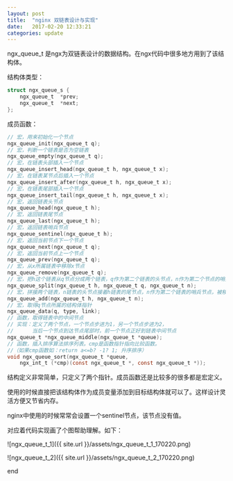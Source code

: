 ```yaml
---
layout: post
title:  "nginx 双链表设计与实现"
date:   2017-02-20 12:33:21
categories: update
---
```


ngx\_queue\_t 是ngx为双链表设计的数据结构。在ngx代码中很多地方用到了该结构体。

结构体类型：

```c
struct ngx_queue_s {
    ngx_queue_t  *prev;
    ngx_queue_t  *next;
};
```

成员函数：

```c
// 宏，用来初始化一个节点
ngx_queue_init(ngx_queue_t q);
// 宏，判断一个链表是否为空链表
ngx_queue_empty(ngx_queue_t q);
// 宏，在链表头部插入一个节点
ngx_queue_insert_head(ngx_queue_t h, ngx_queue_t x);
// 宏，在链表某节点后插入一个节点
ngx_queue_insert_after(ngx_queue_t h, ngx_queue_t x);
// 宏，在链表尾部插入一个节点
ngx_queue_insert_tail(ngx_queue_t h, ngx_queue_t x);
// 宏，返回链表头节点
ngx_queue_head(ngx_queue_t h);
// 宏，返回链表尾节点
ngx_queue_last(ngx_queue_t h);
// 宏，返回链表哨兵节点
ngx_queue_sentinel(ngx_queue_t h);
// 宏，返回当前节点下一个节点
ngx_queue_next(ngx_queue_t q);
// 宏，返回当前节点上一个节点
ngx_queue_prev(ngx_queue_t q);
// 宏，从x所属链表中移除x节点
ngx_queue_remove(ngx_queue_t q);
// 宏，把h这个链表从q节点分成两个链表，q作为第二个链表的头节点，n作为第二个节点的哨兵节点
ngx_queue_split(ngx_queue_t h, ngx_queue_t q, ngx_queue_t n);
// 宏，拼接两个链表，n链表的头节点接着h链表的尾节点，n作为第二个链表的哨兵节点，被移除
ngx_queue_add(ngx_queue_t h, ngx_queue_t n);
// 宏，取得q节点所属的结构体指针
ngx_queue_data(q, type, link);
// 函数，取得链表中的中间节点
// 实现：定义了两个节点，一个节点步进为1，另一个节点步进为2，
//      当后一个节点到达节点尾部时，前一个节点正好到链表中间节点
ngx_queue_t *ngx_queue_middle(ngx_queue_t *queue);
// 函数，插入排序算法排序列表。cmp是函数指针指向比较函数。
//（如果cmp函数如：return a<=b? -1? 1; 升序排序）
void ngx_queue_sort(ngx_queue_t *queue,
    ngx_int_t (*cmp)(const ngx_queue_t *, const ngx_queue_t *));
```

结构定义非常简单，只定义了两个指针。成员函数还是比较多的很多都是宏定义。

使用的时候直接把该结构体作为成员变量添加到目标结构体就可以了。这样设计灵活方便又节省内存。

nginx中使用的时候常常会设置一个sentinel节点，该节点没有值。


对应着代码实现画了个图帮助理解。如下：

![ngx_queue_t_1]({{ site.url }}/assets/ngx_queue_t_1_170220.png)

![ngx_queue_t_2]({{ site.url }}/assets/ngx_queue_t_2_170220.png)

end